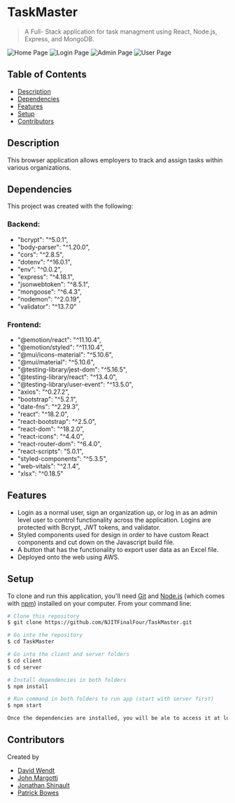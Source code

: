 # TaskMaster
> A Full- Stack application for task managment using React, Node.js, Express, and MongoDB.

![Home Page](client/images/HomePage.png)
![Login Page](client/images/LoginPage.png)
![Admin Page](client/images/AdminPage.png)
![User Page](client/images/UserPage.png)

## Table of Contents
* [Description](#description)
* [Dependencies](#dependencies)
* [Features](#features)
* [Setup](#setup)
* [Contributors](#contributors)

## Description
This browser application allows employers to track and assign tasks within various organizations.

## Dependencies
This project was created with the following:

### Backend:
* "bcrypt": "^5.0.1",
* "body-parser": "^1.20.0",
* "cors": "^2.8.5",
* "dotenv": "^16.0.1",
* "env": "^0.0.2",
* "express": "^4.18.1",
* "jsonwebtoken": "^8.5.1",
* "mongoose": "^6.4.3",
* "nodemon": "^2.0.19",
* "validator": "^13.7.0"

### Frontend:
* "@emotion/react": "^11.10.4",
* "@emotion/styled": "^11.10.4",
* "@mui/icons-material": "^5.10.6",
* "@mui/material": "^5.10.6",
* "@testing-library/jest-dom": "^5.16.5",
* "@testing-library/react": "^13.4.0",
* "@testing-library/user-event": "^13.5.0",
* "axios": "^0.27.2",
* "bootstrap": "^5.2.1",
* "date-fns": "^2.29.3",
* "react": "^18.2.0",
* "react-bootstrap": "^2.5.0",
* "react-dom": "^18.2.0",
* "react-icons": "^4.4.0",
* "react-router-dom": "^6.4.0",
* "react-scripts": "5.0.1",
* "styled-components": "^5.3.5",
* "web-vitals": "^2.1.4",
* "xlsx": "^0.18.5"

## Features
* Login as a normal user, sign an organization up, or log in as an admin level user to control functionality across the application. Logins are protected with Bcrypt, JWT tokens, and validator.
* Styled components used for design in order to have custom React components and cut down on the Javascript build file.
* A button that has the functionality to export user data as an Excel file. 
* Deployed onto the web using AWS.

## Setup
To clone and run this application, you'll need [Git](https://git-scm.com) and [Node.js](https://nodejs.org/en/download/) (which comes with [npm](http://npmjs.com)) installed on your computer. From your command line:

```bash
# Clone this repository
$ git clone https://github.com/NJITFinalFour/TaskMaster.git

# Go into the repository
$ cd TaskMaster

# Go into the client and server folders
$ cd client
$ cd server

# Install dependencies in both folders
$ npm install

# Run command in both folders to run app (start with server first)
$ npm start

Once the dependencies are installed, you will be ale to access it at localhost:3000.
```

## Contributors
Created by
* [David Wendt](https://github.com/DavidWendtNJIT)
* [John Margotti](https://github.com/jgotti1)
* [Jonathan Shinault](https://github.com/JShinault0620)
* [Patrick Bowes](https://github.com/bowespa)


